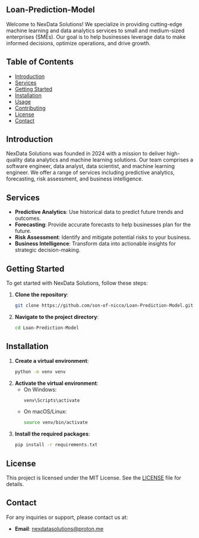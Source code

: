 ## Loan-Prediction-Model
Welcome to NexData Solutions! We specialize in providing cutting-edge machine learning and data analytics services to small and medium-sized enterprises (SMEs). Our goal is to help businesses leverage data to make informed decisions, optimize operations, and drive growth.

## Table of Contents

- [Introduction](#introduction)
- [Services](#services)
- [Getting Started](#getting-started)
- [Installation](#installation)
- [Usage](#usage)
- [Contributing](#contributing)
- [License](#license)
- [Contact](#contact)

## Introduction

NexData Solutions was founded in 2024 with a mission to deliver high-quality data analytics and machine learning solutions. Our team comprises a software engineer, data analyst, data scientist, and machine learning engineer. We offer a range of services including predictive analytics, forecasting, risk assessment, and business intelligence.

## Services

- **Predictive Analytics**: Use historical data to predict future trends and outcomes.
- **Forecasting**: Provide accurate forecasts to help businesses plan for the future.
- **Risk Assessment**: Identify and mitigate potential risks to your business.
- **Business Intelligence**: Transform data into actionable insights for strategic decision-making.

## Getting Started

To get started with NexData Solutions, follow these steps:

1. **Clone the repository**:
   ```bash
   git clone https://github.com/son-of-nicco/Loan-Prediction-Model.git
   ```
2. **Navigate to the project directory**:
   ```bash
   cd Loan-Prediction-Model
   ```

## Installation

1. **Create a virtual environment**:
   ```bash
   python -m venv venv
   ```
2. **Activate the virtual environment**:
   - On Windows:
     ```bash
     venv\Scripts\activate
     ```
   - On macOS/Linux:
     ```bash
     source venv/bin/activate
     ```
3. **Install the required packages**:
   ```bash
   pip install -r requirements.txt
   ```

## License

This project is licensed under the MIT License. See the [LICENSE](LICENSE) file for details.

## Contact

For any inquiries or support, please contact us at:
- **Email**: nexdatasolutions@proton.me

